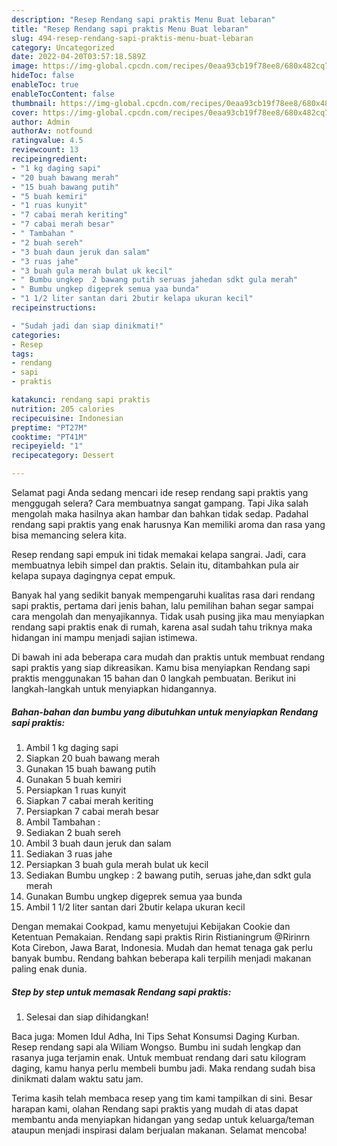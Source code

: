 ```yaml
---
description: "Resep Rendang sapi praktis Menu Buat lebaran"
title: "Resep Rendang sapi praktis Menu Buat lebaran"
slug: 494-resep-rendang-sapi-praktis-menu-buat-lebaran
category: Uncategorized
date: 2022-04-20T03:57:18.589Z
image: https://img-global.cpcdn.com/recipes/0eaa93cb19f78ee8/680x482cq70/rendang-sapi-praktis-foto-resep-utama.jpg
hideToc: false
enableToc: true
enableTocContent: false
thumbnail: https://img-global.cpcdn.com/recipes/0eaa93cb19f78ee8/680x482cq70/rendang-sapi-praktis-foto-resep-utama.jpg
cover: https://img-global.cpcdn.com/recipes/0eaa93cb19f78ee8/680x482cq70/rendang-sapi-praktis-foto-resep-utama.jpg
author: Admin
authorAv: notfound
ratingvalue: 4.5
reviewcount: 13
recipeingredient:
- "1 kg daging sapi"
- "20 buah bawang merah"
- "15 buah bawang putih"
- "5 buah kemiri"
- "1 ruas kunyit"
- "7 cabai merah keriting"
- "7 cabai merah besar"
- " Tambahan "
- "2 buah sereh"
- "3 buah daun jeruk dan salam"
- "3 ruas jahe"
- "3 buah gula merah bulat uk kecil"
- " Bumbu ungkep  2 bawang putih seruas jahedan sdkt gula merah"
- " Bumbu ungkep digeprek semua yaa bunda"
- "1 1/2 liter santan dari 2butir kelapa ukuran kecil"
recipeinstructions:

- "Sudah jadi dan siap dinikmati!"
categories:
- Resep
tags:
- rendang
- sapi
- praktis

katakunci: rendang sapi praktis 
nutrition: 205 calories
recipecuisine: Indonesian
preptime: "PT27M"
cooktime: "PT41M"
recipeyield: "1"
recipecategory: Dessert

---
```



Selamat pagi Anda sedang mencari ide resep rendang sapi praktis yang menggugah selera? Cara membuatnya sangat gampang. Tapi Jika salah mengolah maka hasilnya akan hambar dan bahkan tidak sedap. Padahal rendang sapi praktis yang enak harusnya Kan memiliki aroma dan rasa yang bisa memancing selera kita.


Resep rendang sapi empuk ini tidak memakai kelapa sangrai. Jadi, cara membuatnya lebih simpel dan praktis. Selain itu, ditambahkan pula air kelapa supaya dagingnya cepat empuk.

Banyak hal yang sedikit banyak mempengaruhi kualitas rasa dari rendang sapi praktis, pertama dari jenis bahan, lalu pemilihan bahan segar sampai cara mengolah dan menyajikannya. Tidak usah pusing jika mau menyiapkan rendang sapi praktis enak di rumah, karena asal sudah tahu triknya maka hidangan ini mampu menjadi sajian istimewa.


Di bawah ini ada beberapa cara mudah dan praktis untuk membuat rendang sapi praktis yang siap dikreasikan. Kamu bisa menyiapkan Rendang sapi praktis menggunakan 15 bahan dan 0 langkah pembuatan. Berikut ini langkah-langkah untuk menyiapkan hidangannya.

<!--inarticleads1-->

##### Bahan-bahan dan bumbu yang dibutuhkan untuk menyiapkan Rendang sapi praktis:

1. Ambil 1 kg daging sapi
1. Siapkan 20 buah bawang merah
1. Gunakan 15 buah bawang putih
1. Gunakan 5 buah kemiri
1. Persiapkan 1 ruas kunyit
1. Siapkan 7 cabai merah keriting
1. Persiapkan 7 cabai merah besar
1. Ambil  Tambahan :
1. Sediakan 2 buah sereh
1. Ambil 3 buah daun jeruk dan salam
1. Sediakan 3 ruas jahe
1. Persiapkan 3 buah gula merah bulat uk kecil
1. Sediakan  Bumbu ungkep : 2 bawang putih, seruas jahe,dan sdkt gula merah
1. Gunakan  Bumbu ungkep digeprek semua yaa bunda
1. Ambil 1 1/2 liter santan dari 2butir kelapa ukuran kecil


Dengan memakai Cookpad, kamu menyetujui Kebijakan Cookie dan Ketentuan Pemakaian. Rendang sapi praktis Ririn Ristianingrum @Ririnrn Kota Cirebon, Jawa Barat, Indonesia. Mudah dan hemat tenaga gak perlu banyak bumbu. Rendang bahkan beberapa kali terpilih menjadi makanan paling enak dunia. 

<!--inarticleads2-->

##### Step by step untuk memasak Rendang sapi praktis:


1. Selesai dan siap dihidangkan!

Baca juga: Momen Idul Adha, Ini Tips Sehat Konsumsi Daging Kurban. Resep rendang sapi ala Wiliam Wongso. Bumbu ini sudah lengkap dan rasanya juga terjamin enak. Untuk membuat rendang dari satu kilogram daging, kamu hanya perlu membeli bumbu jadi. Maka rendang sudah bisa dinikmati dalam waktu satu jam. 

Terima kasih telah membaca resep yang tim kami tampilkan di sini. Besar harapan kami, olahan Rendang sapi praktis yang mudah di atas dapat membantu anda menyiapkan hidangan yang sedap untuk keluarga/teman ataupun menjadi inspirasi dalam berjualan makanan. Selamat mencoba!

